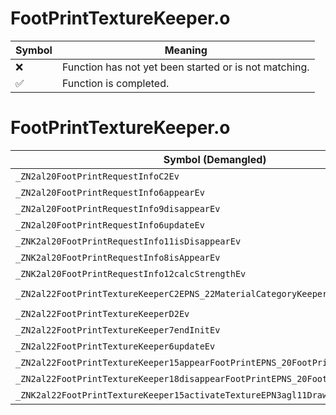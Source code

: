 # FootPrintTextureKeeper.o
| Symbol | Meaning 
| ------------- | ------------- 
| :x: | Function has not yet been started or is not matching. 
| :white_check_mark: | Function is completed. 


# FootPrintTextureKeeper.o
| Symbol (Demangled) | Symbol (Mangled) | Decompiled? |
| ------------- |  ------------- | ------------- |
| `_ZN2al20FootPrintRequestInfoC2Ev` | `al::FootPrintRequestInfo::FootPrintRequestInfo(void)` | :white_check_mark: |
| `_ZN2al20FootPrintRequestInfo6appearEv` | `al::FootPrintRequestInfo::appear(void)` | :white_check_mark: |
| `_ZN2al20FootPrintRequestInfo9disappearEv` | `al::FootPrintRequestInfo::disappear(void)` | :white_check_mark: |
| `_ZN2al20FootPrintRequestInfo6updateEv` | `al::FootPrintRequestInfo::update(void)` | :white_check_mark: |
| `_ZNK2al20FootPrintRequestInfo11isDisappearEv` | `al::FootPrintRequestInfo::isDisappear(void)const` | :white_check_mark: |
| `_ZNK2al20FootPrintRequestInfo8isAppearEv` | `al::FootPrintRequestInfo::isAppear(void)const` | :white_check_mark: |
| `_ZNK2al20FootPrintRequestInfo12calcStrengthEv` | `al::FootPrintRequestInfo::calcStrength(void)const` | :white_check_mark: |
| `_ZN2al22FootPrintTextureKeeperC2EPNS_22MaterialCategoryKeeperE` | `al::FootPrintTextureKeeper::FootPrintTextureKeeper(al::MaterialCategoryKeeper *)` | :white_check_mark: |
| `_ZN2al22FootPrintTextureKeeperD2Ev` | `al::FootPrintTextureKeeper::~FootPrintTextureKeeper()` | :white_check_mark: |
| `_ZN2al22FootPrintTextureKeeper7endInitEv` | `al::FootPrintTextureKeeper::endInit(void)` | :white_check_mark: |
| `_ZN2al22FootPrintTextureKeeper6updateEv` | `al::FootPrintTextureKeeper::update(void)` | :white_check_mark: |
| `_ZN2al22FootPrintTextureKeeper15appearFootPrintEPNS_20FootPrintRequestInfoE` | `al::FootPrintTextureKeeper::appearFootPrint(al::FootPrintRequestInfo *)` | :white_check_mark: |
| `_ZN2al22FootPrintTextureKeeper18disappearFootPrintEPNS_20FootPrintRequestInfoE` | `al::FootPrintTextureKeeper::disappearFootPrint(al::FootPrintRequestInfo *)` | :white_check_mark: |
| `_ZNK2al22FootPrintTextureKeeper15activateTextureEPN3agl11DrawContextE` | `al::FootPrintTextureKeeper::activateTexture(agl::DrawContext *)const` | :white_check_mark: |
